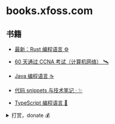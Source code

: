 # books.xfoss.com

## 书籍

- [最新：Rust 编程语言 ⚙️](https://rust-lang.xfoss.com/)

- [60 天通过 CCNA 考试（计算机网络） 🛰️](https://ccna60d.xfoss.com/)

- [Java 编程语言 ☕️](https://java.xfoss.com/)

- [代码 snippets 与技术笔记 · ✨](https://snippets.xfoss.com/)

- [TypeScript 编程语言 📃](https://ts.xfoss.com/)





<details>
    <summary>打赏，donate 💰</summary>

### 为何要打赏？

xfoss.com 运营需要一点钱，每年大概 ￥500。所以如果你觉得这里的内容有帮助，那么请通过下面渠道进行打赏。



![支付宝-Alipay: laxers@gmail.com](alipay-laxers.png)

*支付宝 - Alipay，扫码付款*




![微信支付-WeChat Pay: xfoss-com](wechat-pay-lenny.png)

*微信支付 - WeChat Pay, 扫码付款*


<font size="4">中信银行，`6217 6820 0058 5415`，彭海林</font>
</details>
